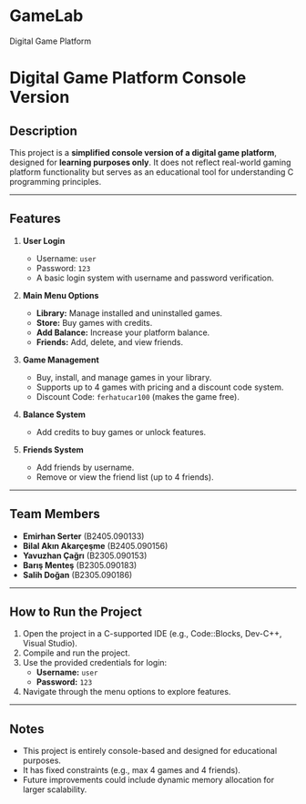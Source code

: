 # GameLab
Digital Game Platform

# Digital Game Platform Console Version

## Description
This project is a **simplified console version of a digital game platform**, designed for **learning purposes only**. It does not reflect real-world gaming platform functionality but serves as an educational tool for understanding C programming principles.

---

## Features

1. **User Login**
   - Username: `user`
   - Password: `123`
   - A basic login system with username and password verification.

2. **Main Menu Options**
   - **Library:** Manage installed and uninstalled games.
   - **Store:** Buy games with credits.
   - **Add Balance:** Increase your platform balance.
   - **Friends:** Add, delete, and view friends.

3. **Game Management**
   - Buy, install, and manage games in your library.
   - Supports up to 4 games with pricing and a discount code system.
   - Discount Code: `ferhatucar100` (makes the game free).

4. **Balance System**
   - Add credits to buy games or unlock features.

5. **Friends System**
   - Add friends by username.
   - Remove or view the friend list (up to 4 friends).

---

## Team Members

- **Emirhan Serter** (B2405.090133)
- **Bilal Akın Akarçeşme** (B2405.090156)
- **Yavuzhan Çağrı** (B2305.090153)
- **Barış Menteş** (B2305.090183)
- **Salih Doğan** (B2305.090186)

---

## How to Run the Project

1. Open the project in a C-supported IDE (e.g., Code::Blocks, Dev-C++, Visual Studio).
2. Compile and run the project.
3. Use the provided credentials for login:
   - **Username:** `user`
   - **Password:** `123`
4. Navigate through the menu options to explore features.

---

## Notes

- This project is entirely console-based and designed for educational purposes.
- It has fixed constraints (e.g., max 4 games and 4 friends).
- Future improvements could include dynamic memory allocation for larger scalability.
